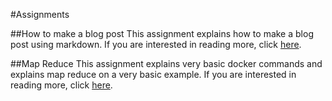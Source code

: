 #Assignments

##How to make a blog post
This assignment explains how to make a blog post using markdown. If you are interested in reading more, click [here](Assignment1/blogpost.md).

##Map Reduce
This assignment explains very basic docker commands and explains map reduce on a very basic example. If you are interested in reading more, click [here](Assignment2/mapreduce.md).
